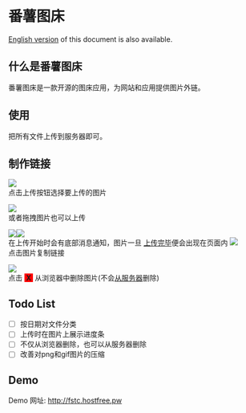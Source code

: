 
# 番薯图床
[English version](Readme.md) of this document is also available.
## 什么是番薯图床
番薯图床是一款开源的图床应用，为网站和应用提供图片外链。
##  使用
把所有文件上传到服务器即可。
## 制作链接
![](imgs/main.png)
<br>点击上传按钮选择要上传的图片

![](imgs/drag_in.png)
<br>或者拖拽图片也可以上传

![](imgs/start_uploading.png)![](imgs/upload_complete.png)
<br>在上传开始时会有底部消息通知，图片一旦 [上传完毕](#display_progress_bar)便会出现在页面内
![](imgs/copy_url.png)
<br>点击图片复制链接

![](imgs/delete.png)
<br>点击 <b style="background-color:red">&nbsp;X&nbsp;</b> 从浏览器中删除图片(不会[从服务器](#delete_from_server)删除)
## Todo List
- [ ] 按日期对文件分类
- [ ] <span id="display_progress_bar">上传时在图片上展示进度条</span>
- [ ] <span id="delete_from_server">不仅从浏览器删除，也可以从服务器删除</span>
- [ ] 改善对png和gif图片的压缩

## Demo
Demo 网址: http://fstc.hostfree.pw

